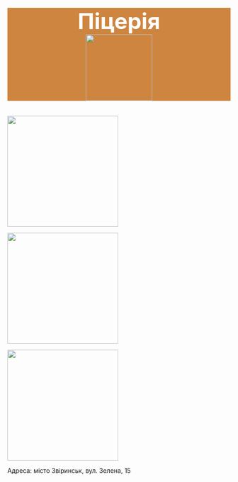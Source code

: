  <html>
         <h1 style="font-size:50px;color: white;background-color:peru; text-align:center">Піцерія<br/>
        <img src="https://upload.wikimedia.org/wikipedia/commons/d/d3/Supreme_pizza.jpg" height="150"/>
     </h1>
<p>
  <img src="https://pizza.od.ua/upload/iblock/aa3/aa340f05ab8ca7d8342e2e7ea2fb17b0.jpg" height="250"/>
</p>
<p>
  <img src="https://artpizza.com.ua/media/cache/f7/7a/f77aac0770b40cbeffa1934f8549ea1b.jpg" height="250"
  />
  </p>
  <p>
      <img src="https://unopizza.com.ua/image/cache/catalog/pizza/pizzanew/kalcone-500x500.jpg" height="250"/>
  </p>
  <p>Адреса: місто Звіринськ, вул. Зелена, 15</p>

</html>
